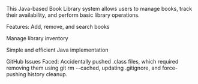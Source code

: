 This Java-based Book Library system allows users to manage books, track their availability, and perform basic library operations.

Features:
Add, remove, and search books

Manage library inventory

Simple and efficient Java implementation

GitHub Issues Faced:
Accidentally pushed .class files, which required removing them using git rm --cached, updating .gitignore, and force-pushing history cleanup.
